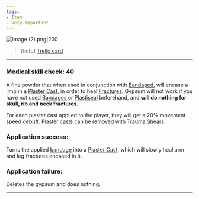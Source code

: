 ```yaml
---
tags:
- Item
- Very-Important
---
```


![image (2).png\|200](/Items/Gypsum%20-%20Attachments/6718845db30472d958dd7d00.png)

> [!info] [Trello card](https://trello.com/c/GnygNycD/117-gypsum)

---

### Medical skill check: 40

A fine powder that when used in conjunction with [Bandaged](../Any%20bodypart/Bandaged.md), will encase a limb in a [Plaster Cast](../Extremities/Plaster%20Cast.md), in order to heal [Fractures](../Bones/Fractures.md). Gypsum will not work if you have not used [Bandages](Bandages.md)  or [Plastiseal](Plastiseal.md) beforehand, and **will do nothing for skull, rib and neck fractures.**

For each plaster cast applied to the player, they will get a 20% movement speed debuff. Plaster casts can be removed with [Trauma Shears](Trauma%20Shears.md).

### Application success:

Turns the applied [bandage]([Bandaged](../Any%20bodypart/Bandaged.md) "‌") into a [Plaster Cast](../Extremities/Plaster%20Cast.md), which will slowly heal arm and leg fractures encased in it.

### Application failure:

Deletes the gypsum and does nothing.

---

